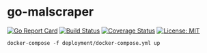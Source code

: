 # go-malscraper
[![Go Report Card](https://goreportcard.com/badge/github.com/rl404/go-malscraper)](https://goreportcard.com/report/github.com/rl404/go-malscraper)
[![Build Status](https://api.travis-ci.org/rl404/go-malscraper.svg?branch=master)](https://travis-ci.org/rl404/go-malscraper)
[![Coverage Status](https://coveralls.io/repos/github/rl404/go-malscraper/badge.svg)](https://coveralls.io/github/rl404/go-malscraper)
[![License: MIT](https://img.shields.io/badge/License-MIT-yellow.svg)](https://opensource.org/licenses/MIT)

`docker-compose -f deployment/docker-compose.yml up`